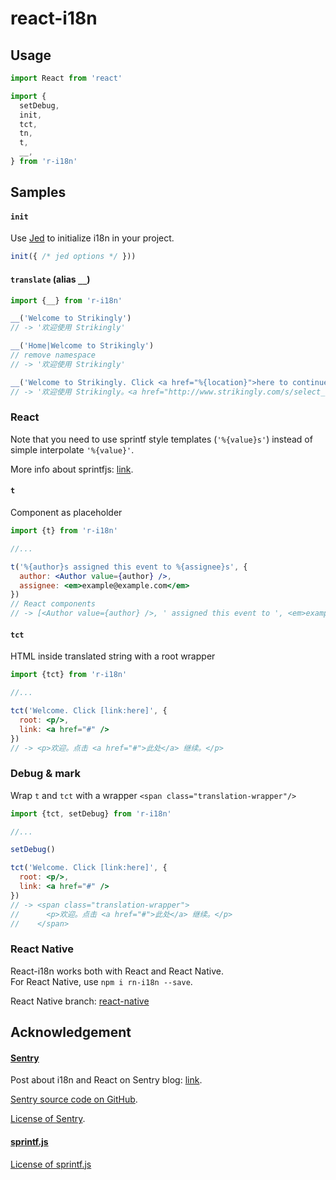 # react-i18n

## Usage

```jsx
import React from 'react'

import {
  setDebug, 
  init, 
  tct, 
  tn, 
  t, 
  __, 
} from 'r-i18n'
```

## Samples

#### `init`
Use [Jed](http://slexaxton.github.io/Jed) to initialize i18n in your project.

```jsx
init({ /* jed options */ })) 
```

#### `translate` (alias `__`)

```jsx
import {__} from 'r-i18n'

__('Welcome to Strikingly')  
// -> '欢迎使用 Strikingly'

__('Home|Welcome to Strikingly')  
// remove namespace
// -> '欢迎使用 Strikingly'

__('Welcome to Strikingly. Click <a href="%{location}">here to continue</a>.', { location: 'http://www.strikingly.com/s/select_template' }) 
// -> '欢迎使用 Strikingly。<a href="http://www.strikingly.com/s/select_template">按此继续</a>。'
```

### React

Note that you need to use sprintf style templates (`'%{value}s'`) instead of simple interpolate `'%{value}'`.

More info about sprintfjs: [link](https://github.com/alexei/sprintf.js).

#### `t`

Component as placeholder

```jsx
import {t} from 'r-i18n'

//...

t('%{author}s assigned this event to %{assignee}s', {
  author: <Author value={author} />,
  assignee: <em>example@example.com</em>
})
// React components
// -> [<Author value={author} />, ' assigned this event to ', <em>example@example.com</em>]
```

#### `tct`

HTML inside translated string with a root wrapper

```jsx
import {tct} from 'r-i18n'

//...

tct('Welcome. Click [link:here]', {
  root: <p/>,
  link: <a href="#" />
})
// -> <p>欢迎。点击 <a href="#">此处</a> 继续。</p>
```

### Debug & mark

Wrap `t` and `tct` with a wrapper `<span class="translation-wrapper"/>`

```jsx
import {tct, setDebug} from 'r-i18n'

//...

setDebug()

tct('Welcome. Click [link:here]', {
  root: <p/>,
  link: <a href="#" />
})
// -> <span class="translation-wrapper">
//      <p>欢迎。点击 <a href="#">此处</a> 继续。</p>
//    </span>
```

### React Native

React-i18n works both with React and React Native.  
For React Native, use `npm i rn-i18n --save`.

React Native branch: [react-native](https://github.com/strikingly/react-i18n/tree/react-native)

## Acknowledgement

#### [Sentry](https://github.com/getsentry/sentry)

Post about i18n and React on Sentry blog: [link](https://blog.getsentry.com/2016/01/07/react-i18n.html).

[Sentry source code on GitHub](https://github.com/getsentry/sentry/blob/f489a20c6d5318aba2f30fec0d745835436a94f7/src/sentry/static/sentry/app/locale.jsx).

[License of Sentry](./LICENSE-Sentry).

#### [sprintf.js](https://github.com/alexei/sprintf.js)

[License of sprintf.js](./LICENSE-sprintfjs)
